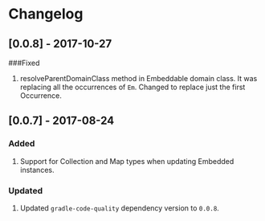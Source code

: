# Changelog

## [0.0.8] - 2017-10-27

###Fixed
1. resolveParentDomainClass method in Embeddable domain class. It was replacing all the occurrences of `Em`.
Changed to replace just the first Occurrence.

## [0.0.7] - 2017-08-24

### Added
1. Support for Collection and Map types when updating Embedded instances.

### Updated
1. Updated `gradle-code-quality` dependency version to `0.0.8`.
